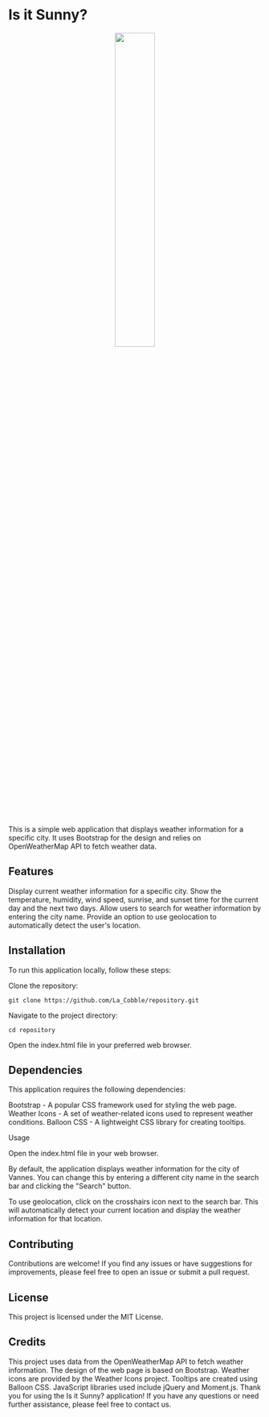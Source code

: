 # Is it Sunny?

<p align="center">
<img src="https://github.com/LaCobble/It_is_Sunny/assets/71151090/6b2f8dec-16f7-4ec5-a965-0016326dd001" width=40% height=40%>
</p>

This is a simple web application that displays weather information for a specific city. It uses Bootstrap for the design and relies on OpenWeatherMap API to fetch weather data.

## Features

Display current weather information for a specific city.
Show the temperature, humidity, wind speed, sunrise, and sunset time for the current day and the next two days.
Allow users to search for weather information by entering the city name.
Provide an option to use geolocation to automatically detect the user's location.

## Installation
To run this application locally, follow these steps:

Clone the repository:

```git clone https://github.com/La_Cobble/repository.git```

Navigate to the project directory:

```cd repository```

Open the index.html file in your preferred web browser.

## Dependencies

This application requires the following dependencies:

Bootstrap - A popular CSS framework used for styling the web page.
Weather Icons - A set of weather-related icons used to represent weather conditions.
Balloon CSS - A lightweight CSS library for creating tooltips.

Usage

Open the index.html file in your web browser.

By default, the application displays weather information for the city of Vannes. You can change this by entering a different city name in the search bar and clicking the "Search" button.

To use geolocation, click on the crosshairs icon next to the search bar. This will automatically detect your current location and display the weather information for that location.

## Contributing
Contributions are welcome! If you find any issues or have suggestions for improvements, please feel free to open an issue or submit a pull request.

## License
This project is licensed under the MIT License.

## Credits

This project uses data from the OpenWeatherMap API to fetch weather information.
The design of the web page is based on Bootstrap.
Weather icons are provided by the Weather Icons project.
Tooltips are created using Balloon CSS.
JavaScript libraries used include jQuery and Moment.js.
Thank you for using the Is it Sunny? application! If you have any questions or need further assistance, please feel free to contact us.
